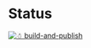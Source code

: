# Status

[![☃ build-and-publish](https://github.com/mazoea/docker-pylint/actions/workflows/ci.yml/badge.svg?branch=latest)](https://github.com/mazoea/docker-pylint/actions/workflows/ci.yml)
